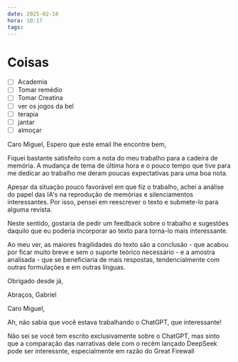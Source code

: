 ```yaml
---
date: 2025-02-10
hora: 10:17
tags:
---
```





# Coisas
- [ ] Academia
- [ ] Tomar remédio
- [ ] Tomar Creatina
- [ ] ver os jogos da bel
- [ ] terapia
- [ ] jantar
- [ ] almoçar

Caro Miguel, 
Espero que este email lhe encontre bem,

Fiquei bastante satisfeito com a nota do meu trabalho para a cadeira de memória. A mudança de tema de última hora e o pouco tempo que tive para me dedicar ao trabalho me deram poucas expectativas para uma boa nota.

Apesar da situação pouco favorável em que fiz o trabalho, achei a análise do papel das IA's na reprodução de memórias e silenciamentos interessantes. Por isso, pensei em reescrever o texto e submete-lo para alguma revista. 

Neste sentido, gostaria de pedir um feedback sobre o trabalho e sugestões daquilo que eu poderia incorporar ao texto para torna-lo mais interessante. 

Ao meu ver, as maiores fragilidades do texto são a conclusão - que acabou por ficar muito breve e sem o suporte teórico necessário - e a amostra analisada - que se beneficiaria de mais respostas, tendencialmente com outras formulações e em outras línguas.

Obrigado desde já, 

Abraços, 
Gabriel


Caro Miguel, 

Ah, não sabia que você estava trabalhando o ChatGPT, que interessante!

Não sei se você tem escrito exclusivamente sobre o ChatGPT, mas sinto que a comparação das narrativas dele com o recém lançado DeepSeek pode ser interessnte, especialmente em razão do Great Firewall 
